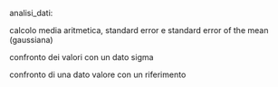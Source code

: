analisi_dati: 

calcolo media aritmetica, standard error e standard error of the mean (gaussiana)

confronto dei valori con un dato sigma

confronto di una dato valore con un riferimento
